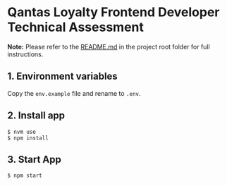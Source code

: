 # Qantas Loyalty Frontend Developer Technical Assessment

**Note:** Please refer to the [README.md](../README.md) in the project root folder for full instructions.

## 1. Environment variables

Copy the `env.example` file and rename to `.env`.

## 2. Install app

```
$ nvm use
$ npm install
```

## 3. Start App

```
$ npm start
```